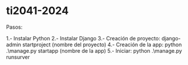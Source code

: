# ti2041-2024

Pasos:

1.- Instalar Python
2.- Instalar Django
3.- Creación de proyecto: django-admin startproject (nombre del proyecto)
4.- Creación de la app: python .\manage.py startapp (nombre de la app)
5.- Iniciar: python .\manage.py runsurver
